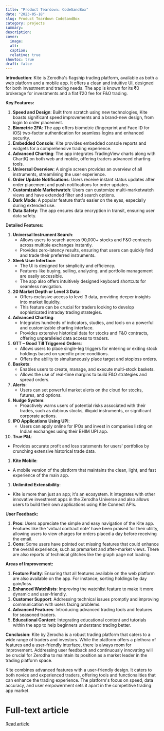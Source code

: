 ```yaml
---
title: "Product Teardown: CodeSandBox"
date: "2023-05-18"
slug: Product Teardown CodeSandBox
category: projects
summary:
description:
cover:
  image:
  alt:
  caption:
  relative: true
showtoc: true
draft: false
---
```


**Introduction:**
Kite is Zerodha's flagship trading platform, available as both a web platform and a mobile app. It offers a clean and intuitive UI, designed for both investment and trading needs. The app is known for its ₹0 brokerage for investments and a flat ₹20 fee for F&O trading.

**Key Features:**

1. **Speed and Design**: Built from scratch using new technologies, Kite boasts significant speed improvements and a brand-new design, from login to order placement.
2. **Biometric 2FA**: The app offers biometric (fingerprint and Face ID for iOS) two-factor authentication for seamless logins and enhanced security.
3. **Embedded Console**: Kite provides embedded console reports and widgets for a comprehensive trading experience.
4. **Advanced Charting**: The app integrates TradingView charts along with ChartIQ on both web and mobile, offering traders advanced charting tools.
5. **Universal Overview**: A single screen provides an overview of all instruments, streamlining the user experience.
6. **Order Update Notifications**: Users receive instant status updates after order placement and push notifications for order updates.
7. **Customizable Marketwatch**: Users can customize multi-marketwatch views and have extended filter and search options.
8. **Dark Mode**: A popular feature that's easier on the eyes, especially during extended use.
9. **Data Safety**: The app ensures data encryption in transit, ensuring user data safety.

**Detailed Features:**

1. **Universal Instrument Search**:
    - Allows users to search across 90,000+ stocks and F&O contracts across multiple exchanges instantly.
    - Provides zero-latency results, ensuring that users can quickly find and trade their preferred instruments.
2. **Sleek User Interface**:
    - The UI is designed for simplicity and efficiency.
    - Features like buying, selling, analyzing, and portfolio management are easily accessible.
    - The app also offers intuitively designed keyboard shortcuts for seamless navigation.
3. **20 Market Depth or Level 3 Data**:
    - Offers exclusive access to level 3 data, providing deeper insights into market liquidity.
    - This feature can be crucial for traders looking to develop sophisticated intraday trading strategies.
4. **Advanced Charting**:
    - Integrates hundreds of indicators, studies, and tools on a powerful and customizable charting interface.
    - Provides extensive historical data for stocks and F&O contracts, offering unparalleled data access to traders.
5. **GTT – Good Till Triggered Orders**:
    - Allows users to place single-leg triggers for entering or exiting stock holdings based on specific price conditions.
    - Offers the ability to simultaneously place target and stoploss orders.
6. **Baskets**:
    - Enables users to create, manage, and execute multi-stock baskets.
    - Allows the use of real-time margins to build F&O strategies and spread orders.
7. **Alerts**:
    - Users can set powerful market alerts on the cloud for stocks, futures, and options.
8. **Nudge System**:
    - Proactively warns users of potential risks associated with their trades, such as dubious stocks, illiquid instruments, or significant corporate actions.
9. **IPO Applications Using UPI**:
    - Users can apply online for IPOs and invest in companies listing on Indian exchanges using their BHIM UPI app.
10. **True P&L**:
- Provides accurate profit and loss statements for users' portfolios by crunching extensive historical trade data.
1. **Kite Mobile**:
- A mobile version of the platform that maintains the clean, light, and fast experience of the main app.
1. **Unlimited Extensibility**:
- Kite is more than just an app; it's an ecosystem. It integrates with other innovative investment apps in the Zerodha Universe and also allows users to build their own applications using Kite Connect APIs.

**User Feedback:**

1. **Pros**: Users appreciate the simple and easy navigation of the Kite app. Features like the 'virtual contract note' have been praised for their utility, allowing users to view charges for orders placed a day before receiving the email.
2. **Cons**: Some users have pointed out missing features that could enhance the overall experience, such as premarket and after-market views. There are also reports of technical glitches like the graph page not loading.

**Areas of Improvement:**

1. **Feature Parity**: Ensuring that all features available on the web platform are also available on the app. For instance, sorting holdings by day gain/loss.
2. **Enhanced Watchlists**: Improving the watchlist feature to make it more dynamic and user-friendly.
3. **Customer Support**: Addressing technical issues promptly and improving communication with users facing problems.
4. **Advanced Features**: Introducing advanced trading tools and features for seasoned traders.
5. **Educational Content**: Integrating educational content and tutorials within the app to help beginners understand trading better.

**Conclusion:**
Kite by Zerodha is a robust trading platform that caters to a wide range of traders and investors. While the platform offers a plethora of features and a user-friendly interface, there is always room for improvement. Addressing user feedback and continuously innovating will be crucial for Zerodha to maintain its position as a market leader in the trading platform space.

Kite combines advanced features with a user-friendly design. It caters to both novice and experienced traders, offering tools and functionalities that can enhance the trading experience. The platform's focus on speed, data accuracy, and user empowerment sets it apart in the competitive trading app market.

# Full-text article
[Read article](https://kprashant.notion.site/Product-Teardown-Kite-App-by-Zerodha-e53ee5fbef7c415aa8b8b9939636d61d)
